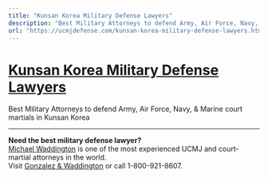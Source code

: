 ```yaml
---
title: "Kunsan Korea Military Defense Lawyers"
description: "Best Military Attorneys to defend Army, Air Force, Navy, & Marine court martials in Kunsan Korea"
url: "https://ucmjdefense.com/kunsan-korea-military-defense-lawyers.html"
---
```


# [Kunsan Korea Military Defense Lawyers](https://ucmjdefense.com/kunsan-korea-military-defense-lawyers.html)

Best Military Attorneys to defend Army, Air Force, Navy, & Marine court martials in Kunsan Korea

---

**Need the best military defense lawyer?**  
[Michael Waddington](https://ucmjdefense.com/attorneys/michael-stewart-waddington-partner.html) is one of the most experienced UCMJ and court-martial attorneys in the world.  
Visit [Gonzalez & Waddington](https://ucmjdefense.com) or call 1-800-921-8607.
